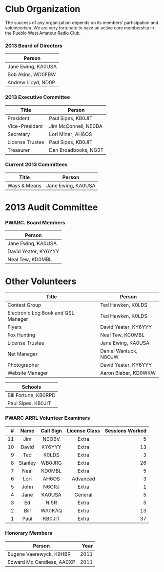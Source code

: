 Club Organization
================

The success of any organization depends on its members' participation and volunteerism. We are very fortunate to have an active core membership in the Pueblo West Amateur Radio Club.

### 2013 Board of Directors ###

|Person|
|-----|
|Jane Ewing, <span class="callsign">KA0USA</span>|
|Bob Akins, <span class="callsign">WD0FBW</span>|
|Andrew Lloyd, <span class="callsign">ND0P</span>|

### 2013 Executive Committee ###

|Title|Person|
|-----|------|
|President|Paul Sipes, <span class="callsign">KB0JIT</span>|
|Vice-President|Jim McConnell, <span class="callsign">NE0DA</span>|
|Secretary|Lori Miner, <span class="callsign">AH6OS</span>|
|License Trustee|Paul Sipes, <span class="callsign">KB0JIT</span>|
|Treasurer|Dan Broadbooks, <span class="callsign">NG0T</span>|

### Current 2013 Committees ###

|Title|Person|
|-----|------|
|Ways & Means|Jane Ewing, <span class="callsign">KA0USA</span>|

2013 Audit Committee
===============

### PWARC. Board Members ###

|Person|
|------|
|Jane Ewing, <span class="callsign">KA0USA</span>|
|David Yeater, <span class="callsign">KY6YYY</span>|
|Neal Tew, <span class="callsign">KD0MBL</span>|

Other Volunteers
===============

|Title|Person|
|-----|------|
|Contest Group|Ted Hawken, <span class="callsign">K0LDS</span>|
|Electronic Log Book and QSL Manager|Ted Hawken, <span class="callsign">K0LDS</span>|
|Flyers|David Yeater, <span class="callsign">KY6YYY</span>|
|Fox Hunting|Neal Tew, <span class="callsign">KC0MBL</span>|
|License Trustee|Jane Ewing, <span class="callsign">KA0USA</span>|
|Net Manager|Daniel Wantuck, <span class="callsign">N8OJW</span>|
|Photographer|David Yeater, <span class="callsign">KY6YYY</span>|
|Website Manager|Aaron Bieber, <span class="callsign">KD0WKW</span>|

|Schools|
|------|
|Bill Fortune, <span class="callsign">KB0RPD</span>|
|Paul Sipes, <span class="callsign">KB0JIT</span>|


### PWARC ARRL Volunteer Examiners ###

|#|Name|Call Sign|License Class|Sessions Worked
|-:|:-:|:-:|:-:|-:|
|11|Jim|<span class="callsign">N0OBV</span>|Extra|5|
|10|David|<span class="callsign">KY6YYY</span>|Extra|13|
|9|Ted|<span class="callsign">K0LDS</span>|Extra|3|
|8|Stanley|<span class="callsign">WB0JRG</span>|Extra|26|
|7|Neal|<span class="callsign">KD0MBL</span>|Extra|5|
|6|Lori|<span class="callsign">AH6OS</span>|Advanced|3|
|5|John|<span class="callsign">N6GRJ</span>|Extra|1|
|4|Jane|<span class="callsign">KA0USA</span>|General|5|
|3|Ed|<span class="callsign">NI5R</span>|Extra|5 |
|2|Bill|<span class="callsign">WA0KAQ</span>|Extra|13|
|1|Paul|<span class="callsign">KB0JIT</span>|Extra|37|

### Honorary Members ###

|Person|Year|
|------|--:|
|Eugene Vaerewyck, <span class="callsign">K9HBR</span>|2011|
|Edward Mc Candless, <span class="callsign">AA0XP</span>|2011|
